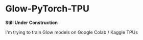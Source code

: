 # Glow-PyTorch-TPU

**Still Under Construction**

I'm trying to train Glow models on Google Colab / Kaggle TPUs
